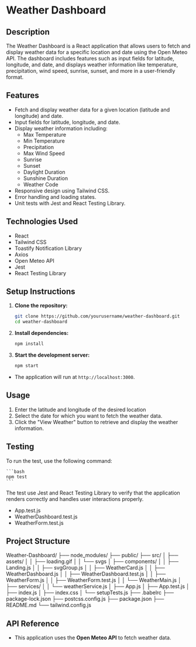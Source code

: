# Weather Dashboard

## Description

The Weather Dashboard is a React application that allows users to fetch and display weather data for a specific location and date using the Open Meteo API. The dashboard includes features such as input fields for latitude, longitude, and date, and displays weather information like temperature, precipitation, wind speed, sunrise, sunset, and more in a user-friendly format.

## Features

- Fetch and display weather data for a given location (latitude and longitude) and date.
- Input fields for latitude, longitude, and date.
- Display weather information including:
  - Max Temperature
  - Min Temperature
  - Precipitation
  - Max Wind Speed
  - Sunrise
  - Sunset
  - Daylight Duration
  - Sunshine Duration
  - Weather Code
- Responsive design using Tailwind CSS.
- Error handling and loading states.
- Unit tests with Jest and React Testing Library.

## Technologies Used

- React
- Tailwind CSS
- Toastify Notification Library
- Axios
- Open Meteo API
- Jest
- React Testing Library

## Setup Instructions

1. **Clone the repository:**

   ```bash
   git clone https://github.com/yourusername/weather-dashboard.git
   cd weather-dashboard
   ```

2. **Install dependencies:**

   ```bash
   npm install
   ```

3. **Start the development server:**

   ```bash
   npm start
   ```

- The application will run at `http://localhost:3000`.

## Usage

1. Enter the latitude and longitude of the desired location
2. Select the date for which you want to fetch the weather data.
3. Click the "View Weather" button to retrieve and display the weather information.

## Testing

To run the test, use the following command:

    ```bash
    npm test
    ```

The test use Jest and React Testing Library to verify that the application renders correctly and handles user interactions properly.

- App.test.js
- WeatherDashboard.test.js
- WeatherForm.test.js

## Project Structure

Weather-Dashboard/
├── node_modules/
├── public/
├── src/
│ ├── assets/
│ │ ├── loading.gif
│ │ └── svgs
│ ├── components/
│ │ ├── Landing.js
│ │ ├── svgGroup.js
│ │ ├── WeatherCard.js
│ │ ├── WeatherDashboard.js
│ │ ├── WeatherDashboard.test.js
│ │ ├── WeatherForm.js
│ │ ├── WeatherForm.test.js
│ │ └── WeatherMain.js
│ ├── services/
│ │ └── weatherService.js
│ ├── App.js
│ ├── App.test.js
│ ├── index.js
│ ├── index.css
│ └── setupTests.js
├── .babelrc
├── package-lock.json
├── postcss.config.js
├── package.json
├── README.md
└── tailwind.config.js

## API Reference

- This application uses the **Open Meteo API** to fetch weather data.
